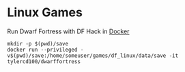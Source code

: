 # Linux Games

Run Dwarf Fortress with DF Hack in [Docker](https://hub.docker.com/r/tylercd100/dwarffortress)
```
mkdir -p $(pwd)/save
docker run --privileged -v$(pwd)/save:/home/someuser/games/df_linux/data/save -it tylercd100/dwarffortress
```